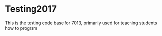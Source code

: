 # Testing2017
This is the testing code base for 7013, primarily used for teaching students how to program
